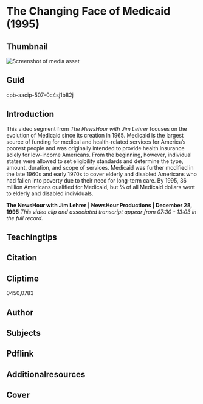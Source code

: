 #  The Changing Face of Medicaid (1995)

## Thumbnail

![Screenshot of media asset](https://s3.amazonaws.com/americanarchive.org/primary_source_sets/4-507-0c4sj1b82j.jpg "Screenshot media asset")

## Guid
cpb-aacip-507-0c4sj1b82j

## Introduction

This video segment from *The NewsHour with Jim Lehrer* focuses on the evolution of Medicaid since its creation in 1965. Medicaid is the largest source of funding for medical and health-related services for America’s poorest people and was originally intended to provide health insurance solely for low-income Americans. From the beginning, however, individual states were allowed to set eligibility standards and determine the type, amount, duration, and scope of services.  Medicaid was further modified in the late 1960s and early 1970s to cover elderly and disabled Americans who had fallen into poverty due to their need for long-term care. By 1995, 36 million Americans qualified for Medicaid, but ⅔ of all Medicaid dollars went to elderly and disabled individuals.

<b>The NewsHour with Jim Lehrer</b>
<b>| NewsHour Productions | December 28, 1995</b>
<i>This video clip and associated transcript appear from 07:30 - 13:03 in the full record.</i>

## Teachingtips

## Citation

## Cliptime

0450,0783

## Author
## Subjects
## Pdflink
## Additionalresources
## Cover
